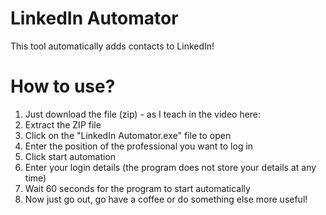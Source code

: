 # LinkedIn Automator
This tool automatically adds contacts to LinkedIn!

# How to use?
1. Just download the file (zip) - as I teach in the video here:
2. Extract the ZIP file
3. Click on the "LinkedIn Automator.exe" file to open
4. Enter the position of the professional you want to log in
5. Click start automation
6. Enter your login details (the program does not store your details at any time)
7. Wait 60 seconds for the program to start automatically
8. Now just go out, go have a coffee or do something else more useful!
